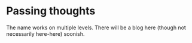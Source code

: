 # Passing thoughts

The name works on multiple levels. There will be a blog here (though not necessarily here-here) soonish.
